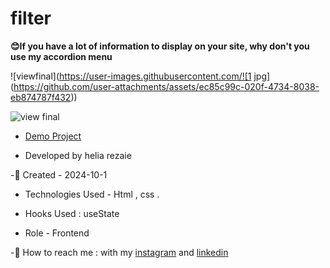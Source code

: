 # filter

**😊If you have a lot of information to display on your site, why don't you use my accordion menu**

![viewfinal](https://user-images.githubusercontent.com/![1 jpg](https://github.com/user-attachments/assets/ec85c99c-020f-4734-8038-eb874787f432))

![view final](https://user-images.githubusercontent.com/109727844/204102930-fac80657-4d16-4816-b476-a88e984abefe.jpg)

- [Demo Project](https://helia-rz79.github.io/project1/)

- Developed by helia rezaie

-📰 Created - 2024-10-1

- Technologies Used - Html , css .

- Hooks Used : useState 

- Role - Frontend

-🙋 How to reach me : with my [instagram](https://www.instagram.com/helia.r-web) and [linkedin](https://www.linkedin.com/in/helia-rezaie-web)
